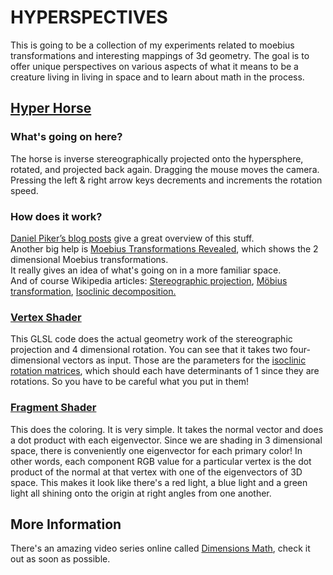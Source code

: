 HYPERSPECTIVES
===============
This is going to be a collection of my experiments related to moebius 
transformations and interesting mappings of 3d geometry.  The goal is 
to offer unique perspectives on various aspects of what it means to be 
a creature living in living in space and to learn about math in the
process.

[Hyper Horse](http://hyperspectives.timbremill.net/moebius/hyperhorse.html)
---------------------------------------------------------------------------
### What's going on here?
The horse is inverse stereographically projected onto the hypersphere, 
rotated, and projected back again. Dragging the mouse moves the 
camera. Pressing the left & right arrow keys decrements and 
increments the rotation speed.

### How does it work?
[Daniel Piker’s blog posts][1] give a great overview of this stuff.  
Another big help is [Moebius Transformations
Revealed][2], which shows the 2 dimensional Moebius transformations.  
It really gives an idea of what's going on in a more familiar space.  
And of course Wikipedia articles: [Stereographic projection][3], [Möbius
transformation][4], [Isoclinic decomposition.][5]

  [1]: http://spacesymmetrystructure.wordpress.com/category/Inversion/
  [2]: http://www.youtube.com/watch?v=JX3VmDgiFnY
  [3]: http://wikipedia.org/wiki/Stereographic_projection
  [4]: http://wikipedia.org/wiki/Mobius_group
  [5]: http://en.wikipedia.org/wiki/Rotations_in_4-dimensional_Euclidean_space#Isoclinic_decomposition
  
### [Vertex Shader](http://hyperspectives.timbremill.net/shaders/moebiusVertex.glsl)
This GLSL code does the actual geometry work of the stereographic 
projection and 4 dimensional rotation.  You can see that it takes two 
four-dimensional vectors as input.  Those are the parameters for the 
[isoclinic rotation matrices][4], which should each have determinants 
of 1 since they are rotations.  So you have to be careful what you put 
in them!

### [Fragment Shader](http://hyperspectives.timbremill.net/shaders/moebiusVertex.glsl)
This does the coloring.  It is very simple.  It takes the normal 
vector and does a dot product with each eigenvector.  Since we are 
shading in 3 dimensional space, there is conveniently one eigenvector 
for each primary color!  In other words, each component RGB value for
a particular vertex is the dot product of the normal at that vertex with
one of the eigenvectors of 3D space.  This makes it look like there's 
a red light, a blue light and a green light all shining onto the origin
at right angles from one another.

More Information
----------------
There's an amazing video series online called [Dimensions 
Math](http://www.dimensions-math.org/), check it out as soon as 
possible.
